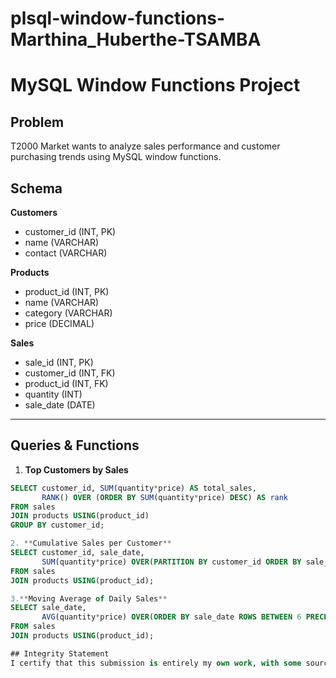 # plsql-window-functions-Marthina_Huberthe-TSAMBA
# MySQL Window Functions Project

## Problem
T2000 Market wants to analyze sales performance and customer purchasing trends using MySQL window functions.

## Schema
**Customers**  
- customer_id (INT, PK)  
- name (VARCHAR)  
- contact (VARCHAR)  

**Products**  
- product_id (INT, PK)  
- name (VARCHAR)  
- category (VARCHAR)  
- price (DECIMAL)  

**Sales**  
- sale_id (INT, PK)  
- customer_id (INT, FK)  
- product_id (INT, FK)  
- quantity (INT)  
- sale_date (DATE)  

---

## Queries & Functions

1. **Top Customers by Sales**
```sql
SELECT customer_id, SUM(quantity*price) AS total_sales,
       RANK() OVER (ORDER BY SUM(quantity*price) DESC) AS rank
FROM sales
JOIN products USING(product_id)
GROUP BY customer_id;

2. **Cumulative Sales per Customer**
SELECT customer_id, sale_date,
       SUM(quantity*price) OVER(PARTITION BY customer_id ORDER BY sale_date) AS cumulative_sales
FROM sales
JOIN products USING(product_id);

3.**Moving Average of Daily Sales**
SELECT sale_date,
       AVG(quantity*price) OVER(ORDER BY sale_date ROWS BETWEEN 6 PRECEDING AND CURRENT ROW) AS moving_avg
FROM sales
JOIN products USING(product_id);

## Integrity Statement
I certify that this submission is entirely my own work, with some sources that i've used to built it. Philippians:4:13 <<I can do all things through christ who strengthens me>>




